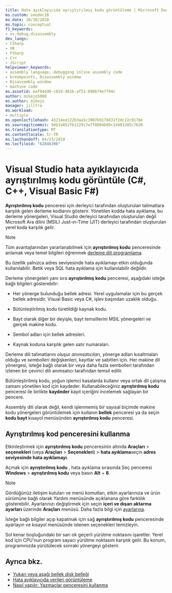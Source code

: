 ```yaml
---
title: Hata ayıklayıcıda ayrıştırılmış kodu görüntüleme | Microsoft Docs
ms.custom: seodec18
ms.date: 10/30/2018
ms.topic: conceptual
f1_keywords:
- vs.debug.disassembly
dev_langs:
- CSharp
- VB
- FSharp
- C++
- JScript
helpviewer_keywords:
- assembly language, debugging inline assembly code
- breakpoints, Disassembly window
- Disassembly window
- machine code
ms.assetid: eaf84dd0-c82d-481b-af51-690b74e7794c
author: mikejo5000
ms.author: mikejo
manager: jillfra
ms.workload:
- multiple
ms.openlocfilehash: 43214ee122b3aa5c3907b9176631f2dc22c9178e
ms.sourcegitcommit: 94b3a052fb1229c7e7f8804b09c1d403385c7630
ms.translationtype: MT
ms.contentlocale: tr-TR
ms.lasthandoff: 04/23/2019
ms.locfileid: "62846396"
---
```

# <a name="view-disassembly-code-in-the-visual-studio-debugger-c-c-visual-basic-f"></a>Visual Studio hata ayıklayıcıda ayrıştırılmış kodu görüntüle (C#, C++, Visual Basic F#)

**Ayrıştırılmış kodu** penceresi için derleyici tarafından oluşturulan talimatlara karşılık gelen derleme kodlarını gösterir. Yönetilen kodda hata ayıklama, bu derleme yönergeleri, Visual Studio derleyici tarafından oluşturulan değil Microsoft Ara dilini (MSIL) Just-ın-Time (JIT) derleyici tarafından oluşturulan yerel koda karşılık gelir.

> [!NOTE]
> Tüm avantajlarından yararlanabilmek için **ayrıştırılmış kodu** penceresinde anlamak veya temel bilgileri öğrenmek [derleme dili programlama](https://wikipedia.org/wiki/Assembly_language).

Bu özellik yalnızca adres seviyesinde hata ayıklamayı etkin olduğunda kullanılabilir. Betik veya SQL hata ayıklama için kullanılabilir değildir.

Derleme yönergeleri yanı sıra **ayrıştırılmış kodu** penceresi, aşağıdaki isteğe bağlı bilgileri gösterebilir:

- Her yönerge bulunduğu bellek adresi. Yerel uygulamalar için bu gerçek bellek adresidir. Visual Basic veya C#, işlev başından uzaklık olduğu.

- Bütünleştirilmiş kodu türetildiği kaynak kodu.

- Bayt olarak diğer bir deyişle, bayt temsillerini MSIL yönergeleri ve gerçek makine kodu.

- Sembol adları için bellek adresleri.

- Kaynak koduna karşılık gelen satır numaraları.

Derleme dili talimatlarını oluşur *anımsatıcıları*, yönerge adları kısaltmaları olduğu ve *sembolleri* değişkenleri, kayıtlar ve sabitleri için. Her makine dil yönergesi, isteğe bağlı olarak bir veya daha fazla sembolleri tarafından izlenen bir çevirici dili anımsatıcı tarafından temsil edilir.

Bütünleştirilmiş kodu, yoğun işlemci kasalarda kullanır veya ortak dil çalışma zamanı yönetilen kod için kaydeder. Kullanabileceğiniz **ayrıştırılmış kodu** penceresi ile birlikte **kaydeder** kayıt içeriğini incelemek sağlayan bir pencere.

Assembly dili olarak değil, kendi işlenmemiş bir sayısal biçimde makine kodu yönergeleri görüntülemek için kullanın **bellek** penceresi ya da seçin **kodu bayt** kısayol menüsünden **ayrıştırılmış kodu**  penceresi.

## <a name="use-the-disassembly-window"></a>Ayrıştırılmış kod penceresini kullanma

Etkinleştirmek için **ayrıştırılmış kodu** penceresinin altında **Araçları** > **seçenekleri** (veya **Araçları**  >  **Seçenekleri**) > **hata ayıklama**seçin **adres seviyesinde hata ayıklamayı**.

Açmak için **ayrıştırılmış kodu** , hata ayıklama sırasında Seç penceresi **Windows** > **ayrıştırılmış kodu** veya basın **Alt** + **8**.

> [!NOTE]
> Gördüğünüz iletişim kutuları ve menü komutları, etkin ayarlarınıza ve ürün sürümüne bağlı olarak Yardım menüsünde açıklanana göre farklılık gösterebilir. Ayarlarınızı değiştirmek için seçin **içeri ve dışarı aktarma ayarları** üzerinde **Araçları** menüsü. Daha fazla bilgi için [ayarlarına](../ide/environment-settings.md#reset-settings).

İsteğe bağlı bilgiler açıp kapatmak için sağ **ayrıştırılmış kodu** penceresinde ayarlayın ve kısayol menüsünde istenen seçenekleri temizleyin.

Sol kenar boşluğundaki bir sarı ok geçerli yürütme noktasını işaretler. Yerel kod için CPU'nun program sayacı yürütme noktasını karşılık gelir. Bu konum, programınızda yürütülecek sonraki yönergeyi gösterir.

## <a name="see-also"></a>Ayrıca bkz.

* [Yukarı veya aşağı bellek disk belleği](../debugger/how-to-page-up-or-down-in-memory.md)
* [Hata ayıklayıcıda verileri görüntüleme](../debugger/viewing-data-in-the-debugger.md)
* [Nasıl yapılır: Yazmaçlar penceresini kullanma](../debugger/how-to-use-the-registers-window.md)